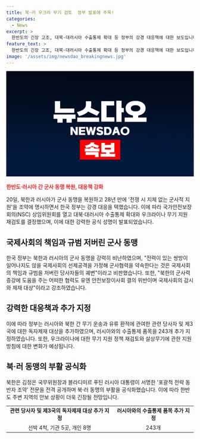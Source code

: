 ```yaml
---
title: 북·러 우크라 무기 검토  정부 발표에 주목!
categories:
  - News
excerpt: >
  한반도의 긴장 고조, 대북·대러시아 수출통제 확대 등 정부의 강경 대응책에 대한 보도입니다. 북·러가 군사동맹을 복원하며 전쟁 가능성에 대비한다는 내용을 다루고 있습니다. 이에 대한 한국 정부의 강력한 비난과 우크라이나 무기 지원 재검토, 수출통제 강화 등의 대응책을 제시한 것이 강조되고 있습니다. 또한, 이로 인해 추가 제재 대상이 늘어난 점과 북·러 동맹 강화를 공식화한 내용도 포함되어 있습니다.
feature_text: >
  한반도의 긴장 고조, 대북·대러시아 수출통제 확대 등 정부의 강경 대응책에 대한 보도입니다. 북·러가 군사동맹을 복원하며 전쟁 가능성에 대비한다는 내용을 다루고 있습니다. 이에 대한 한국 정부의 강력한 비난과 우크라이나 무기 지원 재검토, 수출통제 강화 등의 대응책을 제시한 것이 강조되고 있습니다. 또한, 이로 인해 추가 제재 대상이 늘어난 점과 북·러 동맹 강화를 공식화한 내용도 포함되어 있습니다.
image: '/assets/img/newsdao_breakingnews.jpg'
---
```


<p><img src="/assets/img/newsdao_breakingnews.jpg" alt="implanttips 속보" /></p>

<p><b><span style="color: #ee2323;">한반도·러시아 간 군사 동맹 복원, 대응책 강화</span></b></p>

<p data-ke-size="size16">20일, 북한과 러시아가 군사 동맹을 복원하고 28년 만에 '전쟁 시 지체 없는 군사적 지원'을 조약에 명시하면서 한국 정부는 강경 대응을 택했습니다. 이에 따라 국가안전보장회의(NSC) 상임위원회를 열고 대북·대러시아 수출통제 확대와 우크라이나 무기 지원 재검토를 결정했으며, 이에 대한 강력한 공식 성명이 발표되었습니다.</p>

<h2 data-ke-size="size26">국제사회의 책임과 규범 저버린 군사 동맹</h2>

<p data-ke-size="size16">한국 정부는 북한과 러시아의 군사 동맹을 강력히 비난하였으며, "전력이 있는 쌍방이 일어나지도 않을 국제사회의 선제공격을 가정해 군사협력을 약속한다는 것은 국제사회의 책임과 규범을 저버린 당사자들의 궤변"이라고 비판했습니다. 또한, "북한의 군사력 증강에 도움을 주는 어떠한 협력도 유엔 안전보장이사회 결의 위반이며 국제사회의 감시와 제재 대상"이라고 강조하였습니다.</p>

<h2 data-ke-size="size26">강력한 대응책과 추가 지정</h2>

<p data-ke-size="size16">이에 따라 정부는 러시아와 북한 간 무기 운송과 유류 환적에 관여한 관련 당사자 및 제3국에 대한 독자제재 대상을 추가하였으며, 러시아와의 수출통제 품목을 243개 추가 지정하였습니다. 또한, 우크라이나에 대한 무기 지원 정책 재검토와 살상무기에 관한 지원 방침에 대한 변화가 예상됩니다.</p>

<h2 data-ke-size="size26">북·러 동맹의 부활 공식화</h2>

<p data-ke-size="size16">북한은 김정은 국무위원장과 블라디미르 푸틴 러시아 대통령이 서명한 '포괄적 전략 동반자 조약' 전문을 전격 공개하며 북·러 동맹의 부활을 공식화했습니다. 이에 따라 한반도 주변 지역의 안보 상황이 더욱 긴장될 전망입니다.</p>

<table>
   <tbody>
      <tr>
         <td style="text-align: center; height: 17px;"><b>관련 당사자 및 제3국의 독자제재 대상 추가 지정</b></td>
         <td style="text-align: center; height: 17px;"><b>러시아와의 수출통제 품목 추가 지정</b></td>
      </tr>
      <tr>
         <td style="text-align: center; height: 17px;">선박 4척, 기관 5곳, 개인 8명</td>
         <td style="text-align: center; height: 17px;">243개</td>
      </tr>
   </tbody>
</table>

<p data-ke-size="size16">&nbsp;</p>


